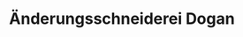 ---
title: "Änderungsschneiderei Dogan"
url: /hamburg/aenderungsschneiderei-dogan/
shop: Schneiderei
---